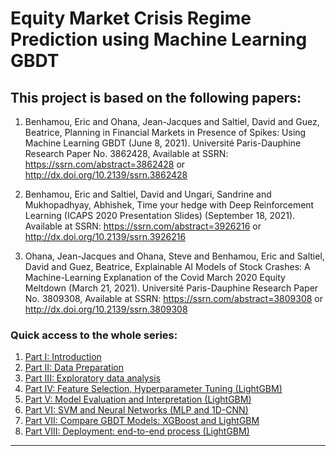 # Equity Market Crisis Regime Prediction using Machine Learning GBDT


## This project is based on the following papers:

1. Benhamou, Eric and Ohana, Jean-Jacques and Saltiel, David and Guez, Beatrice, Planning in Financial Markets in Presence of Spikes: Using Machine Learning GBDT (June 8, 2021). Université Paris-Dauphine Research Paper No. 3862428, Available at SSRN: https://ssrn.com/abstract=3862428 or http://dx.doi.org/10.2139/ssrn.3862428

1. Benhamou, Eric and Saltiel, David and Ungari, Sandrine and Mukhopadhyay, Abhishek, Time your hedge with Deep Reinforcement Learning (ICAPS 2020 Presentation Slides) (September 18, 2021). Available at SSRN: https://ssrn.com/abstract=3926216 or http://dx.doi.org/10.2139/ssrn.3926216

1. Ohana, Jean-Jacques and Ohana, Steve and Benhamou, Eric and Saltiel, David and Guez, Beatrice, Explainable AI Models of Stock Crashes: A Machine-Learning Explanation of the Covid March 2020 Equity Meltdown (March 21, 2021). Université Paris-Dauphine Research Paper No. 3809308, Available at SSRN: https://ssrn.com/abstract=3809308 or http://dx.doi.org/10.2139/ssrn.3809308


### Quick access to the whole series:

1. [Part I: Introduction](/equity-market-crisis-regime-prediction-using-gbdt1)
1. [Part II: Data Preparation](equity-market-crisis-regime-prediction-using-gbdt2)
1. [Part III: Exploratory data analysis](equity-market-crisis-regime-prediction-using-gbdt3)
1. [Part IV: Feature Selection, Hyperparameter Tuning (LightGBM)](equity-market-crisis-regime-prediction-using-gbdt4)
1. [Part V: Model Evaluation and Interpretation (LightGBM)](equity-market-crisis-regime-prediction-using-gbdt5)
1. [Part VI: SVM and Neural Networks (MLP and 1D-CNN)](equity-market-crisis-regime-prediction-using-gbdt6)
1. [Part VII: Compare GBDT Models: XGBoost and LightGBM](equity-market-crisis-regime-prediction-using-gbdt7)
1. [Part VIII: Deployment: end-to-end process (LightGBM)](equity-market-crisis-regime-prediction-using-gbdt8)

---
